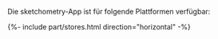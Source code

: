 Die sketchometry-App ist für folgende Plattformen verfügbar:

{%- include part/stores.html direction="horizontal" -%}

